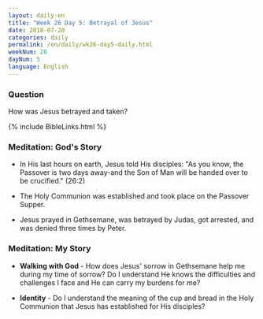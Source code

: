 ```yaml
---
layout: daily-en
title: "Week 26 Day 5: Betrayal of Jesus"
date: 2018-07-20 
categories: daily
permalink: /en/daily/wk26-day5-daily.html
weekNum: 26
dayNum: 5
language: English
---
```


### Question     
How was Jesus betrayed and taken?

{% include BibleLinks.html %} 

### Meditation: God's Story   
+ In His last hours on earth, Jesus told His disciples: "As you know, the Passover is two days away-and the Son of Man will be handed over to be crucified." (26:2) 

+ The Holy Communion was established and took place on the Passover Supper. 

+ Jesus prayed in Gethsemane, was betrayed by Judas, got arrested, and was denied three times by Peter.  

### Meditation: My Story   
+ **Walking with God** - How does Jesus' sorrow in Gethsemane help me during my time of sorrow? Do I understand He knows the difficulties and challenges I face and He can carry my burdens for me? 

+ **Identity** - Do I understand the meaning of the cup and bread in the Holy Communion that Jesus has established for His disciples?  
